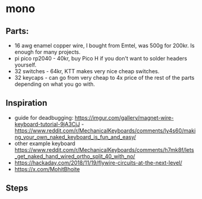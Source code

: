 # mono


## Parts:
- 16 awg enamel copper wire, I bought from Emtel, was 500g for 200kr. Is enough for many projects. 
- pi pico rp2040 - 40kr, buy Pico H if you don't want to solder headers yourself.
- 32 switches - 64kr, KTT makes very nice cheap switches.
- 32 keycaps - can go from very cheap to 4x price of the rest of the parts depending on what you go with.
  

## Inspiration
- guide for deadbugging: https://imgur.com/gallery/magnet-wire-keyboard-tutorial-9jA3CjJ - https://www.reddit.com/r/MechanicalKeyboards/comments/ly4s60/making_your_own_naked_keyboard_is_fun_and_easy/
- other example keyboard https://www.reddit.com/r/MechanicalKeyboards/comments/h7mk8f/lets_get_naked_hand_wired_ortho_split_40_with_no/
- https://hackaday.com/2018/11/19/flywire-circuits-at-the-next-level/
- https://x.com/MohitBhoite

## Steps
